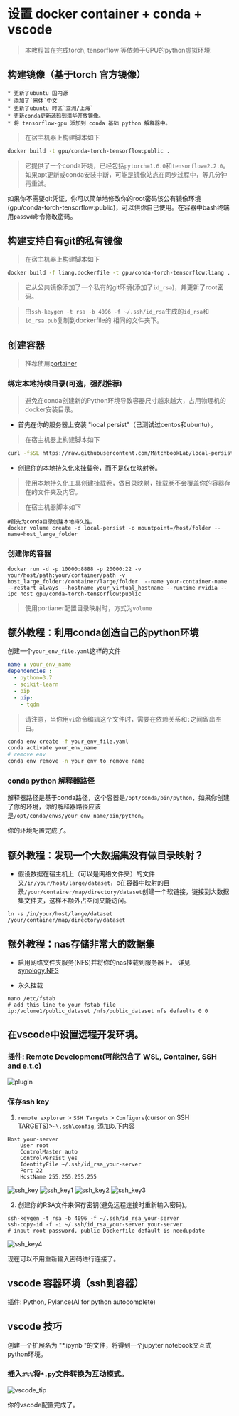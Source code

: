 # 设置 docker container + conda + vscode
> 本教程旨在完成torch, tensorflow 等依赖于GPU的python虚拟环境
##  构建镜像（基于torch 官方镜像）
    * 更新了ubuntu 国内源
    * 添加了`黑体`中文
    * 更新了ubuntu 时区`亚洲/上海`
    * 更新conda更新源码到清华开放镜像。
    * 将 tensorflow-gpu 添加到 conda 基础 python 解释器中。

> 在宿主机器上构建脚本如下
```bash
docker build -t gpu/conda-torch-tensorflow:public .
```

> 它提供了一个conda环境，已经包括`pytorch=1.6.0`和`tensorflow=2.2.0`。
> 如果apt更新或conda安装中断，可能是镜像站点在同步过程中，等几分钟再重试。

如果你不需要git凭证，你可以简单地修改你的root密码该公有镜像环境(gpu/conda-torch-tensorflow:public)，可以供你自己使用。在容器中bash终端用`passwd`命令修改密码。


## 构建支持自有git的私有镜像

> 在宿主机器上构建脚本如下
```bash
docker build -f liang.dockerfile -t gpu/conda-torch-tensorflow:liang .
```

> 它从公共镜像添加了一个私有的git环境(添加了`id_rsa`)，并更新了root密码。
    
> 由`ssh-keygen -t rsa -b 4096 -f ~/.ssh/id_rsa`生成的`id_rsa`和`id_rsa.pub`复制到dockerfile的 相同的文件夹下。

## 创建容器
> 推荐使用[portainer](https://www.portainer.io/) 

### 绑定本地持续目录(可选，强烈推荐)

> 避免在conda创建新的Python环境导致容器尺寸越来越大，占用物理机的docker安装目录。

* 首先在你的服务器上安装 "local persist"（已测试过centos和ubuntu）。

> 在宿主机器上构建脚本如下

```bash
curl -fsSL https://raw.githubusercontent.com/MatchbookLab/local-persist/master/scripts/install.sh | sudo bash
```

* 创建你的本地持久化来挂载卷，而不是仅仅映射卷。

> 使用本地持久化工具创建挂载卷，做目录映射，挂载卷不会覆盖你的容器存在的文件夹及内容。

> 在宿主机器脚本如下
```
#首先为conda目录创建本地持久性。
docker volume create -d local-persist -o mountpoint=/host/folder --name=host_large_folder
```

### 创建你的容器

```bashv
docker run -d -p 10000:8888 -p 20000:22 -v your/host/path:your/container/path -v host_large_folder:/container/large/folder  --name your-container-name --restart always --hostname your_virtual_hostname --runtime nvidia --ipc host gpu/conda-torch-tensorflow:public
```
> 使用portianer配置目录映射时，方式为`volume`


## 额外教程：利用conda创造自己的python环境

创建一个`your_env_file.yaml`这样的文件

```yaml
name : your_env_name
dependencies :
  - python=3.7
  - scikit-learn
  - pip
  - pip:
    - tqdm
```

> 请注意，当你用`vi`命令编辑这个文件时，需要在依赖关系和`:`之间留出空白。

```bash
conda env create -f your_env_file.yaml
conda activate your_env_name
# remove env
conda env remove -n your_env_to_remove_name
```

### conda python 解释器路径
解释器路径是基于conda路径，这个容器是`/opt/conda/bin/python`，如果你创建了你的环境，你的解释器路径应该是`/opt/conda/envs/your_env_name/bin/python`。

你的环境配置完成了。

## 额外教程：发现一个大数据集没有做目录映射？

* 假设数据在宿主机上（可以是网络文件夹）的文件夹`/in/your/host/large/dataset`，c在容器中映射的目录`/your/container/map/directory/dataset`创建一个软链接，链接到大数据集文件夹，这样不额外占空间又能访问。
```
ln -s /in/your/host/large/dataset /your/container/map/directory/dataset
```
## 额外教程：nas存储非常大的数据集

* 启用网络文件夹服务(NFS)并将你的nas挂载到服务器上。
详见 [synology.NFS](https://www.synology.com/en-us/knowledgebase/DSM/tutorial/File_Sharing/How_to_access_files_on_Synology_NAS_within_the_local_network_NFS)

* 永久挂载

```
nano /etc/fstab
# add this line to your fstab file
ip:/volume1/public_dataset /nfs/public_dataset nfs defaults 0 0
```

## 在vscode中设置远程开发环境。

### 插件: Remote Development(可能包含了 WSL, Container, SSH and e.t.c)

![plugin](./pngs/plugins_.png)

### 保存ssh key

1. `remote explorer` > `SSH Targets` > `Configure`(cursor on SSH TARGETS)>`~\.ssh\config`, 添加以下内容

```config
Host your-server
    User root
    ControlMaster auto
    ControlPersist yes
    IdentityFile ~/.ssh/id_rsa_your-server
    Port 22
    HostName 255.255.255.255
```

![ssh_key](./pngs/ssh_key_.png)
![ssh_key1](./pngs/ssh_key1_.png)
![ssh_key2](./pngs/ssh_key2_.png)
![ssh_key3](./pngs/ssh_key3_.png)



2. 创建你的RSA文件来保存密钥(避免远程连接时重新输入密码)。

```
ssh-keygen -t rsa -b 4096 -f ~/.ssh/id_rsa_your-server
ssh-copy-id -f -i ~/.ssh/id_rsa_your-server your-server
# input root password, public Dockerfile default is needupdate

```

![ssh_key4](./pngs/ssh_key4_.png)


现在可以不用重新输入密码进行连接了。



## vscode 容器环境（ssh到容器）

插件: Python, Pylance(AI for python autocomplete)

## vscode 技巧

创建一个扩展名为 "*.ipynb "的文件，将得到一个jupyter notebook交互式python环境。

### 插入`#%%`将`*.py`文件转换为互动模式。
![vscode_tip](./pngs/vscode_tip_.png)

你的vscode配置完成了。



